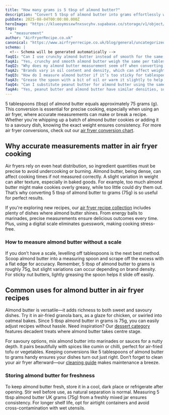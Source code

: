 ```yaml
---
title: "How many grams is 5 tbsp of almond butter?"
description: "Convert 5 tbsp of almond butter into grams effortlessly with our simple guide. Perfect for air fryer recipes and precise baking measurements."
pubDate: 2025-08-04T00:00:00.000Z
heroImage: "https://klueoymssxwfnxsvcyhv.supabase.co/storage/v1/object/public/Shmucket/how-many-grams-is-5-tbsp-of-almond-butter.webp"
tags:
  - "measurement"
author: "AirFryerRecipe.co.uk"
canonical: "https://www.airfryerrecipe.co.uk/blog/general/uncategorized/how-many-grams-is-5-tbsp-of-almond-butter"
schema: |
  <!-- Schema will be generated automatically -->
faqQ1: "Can I use crunchy almond butter instead of smooth for the same weight?"
faqA1: "Yes, crunchy and smooth almond butter weigh the same per tablespoon, so 5 tbsp equals roughly 75g regardless of texture. However, crunchy varieties may pack slightly differently, so levelling off the spoon ensures accuracy."
faqQ2: "Why does my almond butter measurement seem off when converting tablespoons to grams?"
faqA2: "Brands vary in oil content and density, which can affect weight. For precision, use a scale or lightly pack the almond butter into the spoon. Our 5 tbsp almond butter to grams guide (75g) is an average—adjust if your brand feels thicker or runnier."
faqQ3: "How do I measure almond butter if it’s too sticky for tablespoons?"
faqA3: "Grease the spoon with a bit of oil or warm it slightly to help the almond butter slide off. Alternatively, use a spatula to scrape it into the measuring spoon for an accurate 5 tbsp (75g) portion."
faqQ4: "Can I substitute peanut butter for almond butter using the same gram measurement?"
faqA4: "Yes, peanut butter and almond butter have similar densities, so 5 tbsp (75g) works for both. Flavour profiles differ, but the swap won’t affect cooking times in your air fryer recipes."
---
```

<p>5 tablespoons (tbsp) of almond butter equals approximately 75 grams (g). This conversion is essential for precise cooking, especially when using an air fryer, where accurate measurements can make or break a recipe. Whether you're whipping up a batch of almond butter cookies or adding it to a savoury dish, knowing the exact weight ensures consistency. For more air fryer conversions, check out our <a href=https://www.airfryerrecipe.co.uk/air-fryer-conversion-chart>air fryer conversion chart</a>.</p>  

<h2>Why accurate measurements matter in air fryer cooking</h2>  
<p>Air fryers rely on even heat distribution, so ingredient quantities must be precise to avoid undercooking or burning. Almond butter, being dense, can affect cooking times if not measured correctly. A slight variation in weight can alter texture, especially in baked goods. For example, too much almond butter might make cookies overly greasy, while too little could dry them out. That’s why converting 5 tbsp of almond butter to grams (75g) is so useful for perfect results.</p>  

<p>If you're exploring new recipes, our <a href=https://www.airfryerrecipe.co.uk/recipes>air fryer recipe collection</a> includes plenty of dishes where almond butter shines. From energy balls to marinades, precise measurements ensure delicious outcomes every time. Plus, using a digital scale eliminates guesswork, making cooking stress-free.</p>  

<h3>How to measure almond butter without a scale</h3>  
<p>If you don’t have a scale, levelling off tablespoons is the next best method. Scoop almond butter into a measuring spoon and scrape off the excess with a flat edge for accuracy. Remember, 5 tbsp of almond butter to grams is roughly 75g, but slight variations can occur depending on brand density. For sticky nut butters, lightly greasing the spoon helps it slide off easily.</p>  

<h2>Common uses for almond butter in air fryer recipes</h2>  
<p>Almond butter is versatile—it adds richness to both sweet and savoury dishes. Try it in air-fried granola bars, as a glaze for chicken, or swirled into oatmeal bakes. Since 5 tbsp almond butter in grams is 75g, you can easily adjust recipes without hassle. Need inspiration? Our <a href=https://www.airfryerrecipe.co.uk/recipe-category/dessert>dessert category</a> features decadent treats where almond butter takes centre stage.</p>  

<p>For savoury options, mix almond butter into marinades or sauces for a nutty depth. It pairs beautifully with spices like cumin or chilli, perfect for air-fried tofu or vegetables. Keeping conversions like 5 tablespoons of almond butter to grams handy ensures your dishes turn out just right. Don’t forget to clean your air fryer afterward—our <a href=https://www.airfryerrecipe.co.uk/air-fryer-cleaner>cleaning guide</a> makes maintenance a breeze.</p>  

<h3>Storing almond butter for freshness</h3>  
<p>To keep almond butter fresh, store it in a cool, dark place or refrigerate after opening. Stir well before use, as natural separation is normal. Measuring 5 tbsp almond butter UK grams (75g) from a freshly mixed jar ensures consistency. For longer shelf life, opt for airtight containers and avoid cross-contamination with wet utensils.</p>
